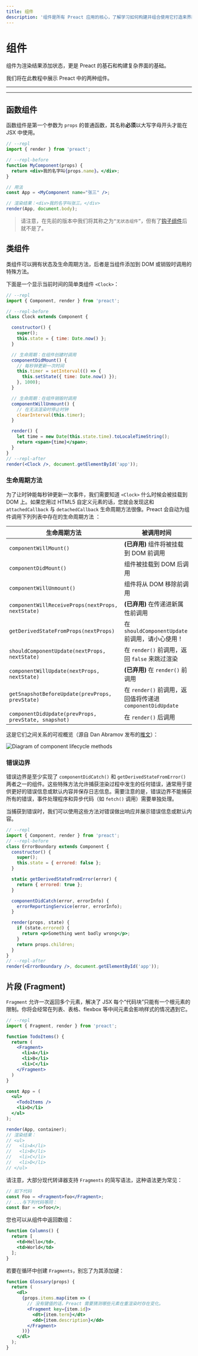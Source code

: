 ```yaml
---
title: 组件
description: '组件是所有 Preact 应用的核心，了解学习如何构建并组合使用它打造来界面。'
---
```


# 组件

组件为渲染结果添加状态，更是 Preact 的基石和构建复杂界面的基础。

我们将在此教程中展示 Preact 中的两种组件。

---

<toc></toc>

---

## 函数组件

函数组件是第一个参数为 `props` 的普通函数，其名称**必须**以大写字母开头才能在 JSX 中使用。

```jsx
// --repl
import { render } from 'preact';

// --repl-before
function MyComponent(props) {
  return <div>我的名字叫{props.name}。</div>;
}

// 用法
const App = <MyComponent name="张三" />;

// 渲染结果：<div>我的名字叫张三。</div>
render(App, document.body);
```

> 请注意，在先前的版本中我们将其称之为`“无状态组件”`，但有了[钩子组件](/guide/v10/hooks)后就不是了。

## 类组件

类组件可以拥有状态及生命周期方法，后者是当组件添加到 DOM 或销毁时调用的特殊方法。

下面是一个显示当前时间的简单类组件 `<Clock>`：

```jsx
// --repl
import { Component, render } from 'preact';

// --repl-before
class Clock extends Component {

  constructor() {
    super();
    this.state = { time: Date.now() };
  }

  // 生命周期：在组件创建时调用
  componentDidMount() {
    // 每秒钟更新一次时间
    this.timer = setInterval(() => {
      this.setState({ time: Date.now() });
    }, 1000);
  }

  // 生命周期：在组件销毁时调用
  componentWillUnmount() {
    // 在无法渲染时停止时钟
    clearInterval(this.timer);
  }

  render() {
    let time = new Date(this.state.time).toLocaleTimeString();
    return <span>{time}</span>;
  }
}
// --repl-after
render(<Clock />, document.getElementById('app'));
```

### 生命周期方法

为了让时钟能每秒钟更新一次事件，我们需要知道 `<Clock>` 什么时候会被挂载到 DOM 上。如果您用过 HTML5 自定义元素的话，您就会发现这和 `attachedCallback` 与 `detachedCallback` 生命周期方法很像。Preact 会自动为组件调用下列列表中存在的生命周期方法 ：

| 生命周期方法            | 被调用时间                              |
|-----------------------------|--------------------------------------------------|
| `componentWillMount()`        | **(已弃用)** 组件将被挂载到 DOM 前调用
| `componentDidMount()`         | 组件被挂载到 DOM 后调用
| `componentWillUnmount()`      | 组件将从 DOM 移除前调用
| `componentWillReceiveProps(nextProps, nextState)` | **(已弃用)** 在传递进新属性前调用
| `getDerivedStateFromProps(nextProps)` | 在 `shouldComponentUpdate` 前调用，请小心使用！
| `shouldComponentUpdate(nextProps, nextState)` | 在 `render()` 前调用，返回 `false` 来跳过渲染
| `componentWillUpdate(nextProps, nextState)` | **(已弃用)** 在 `render()` 前调用
| `getSnapshotBeforeUpdate(prevProps, prevState)` | 在 `render()` 前调用，返回值将传递进 `componentDidUpdate`
| `componentDidUpdate(prevProps, prevState, snapshot)` | 在 `render()` 后调用

这是它们之间关系的可视概览（源自 Dan Abramov 发布的[推文](https://web.archive.org/web/20191118010106/https://twitter.com/dan_abramov/status/981712092611989509)）：

![Diagram of component lifecycle methods](/guide/components-lifecycle-diagram.png)

### 错误边界

错误边界是至少实现了 `componentDidCatch()` 和 `getDerivedStateFromError()` 两者之一的组件。这些特殊方法允许捕获渲染过程中发生的任何错误，通常用于提供更好的错误信息或默认内容并保存日志信息。需要注意的是，错误边界不能捕获所有的错误，事件处理程序和异步代码（如 `fetch()` 调用）需要单独处理。

当捕获到错误时，我们可以使用这些方法对错误做出响应并展示错误信息或默认内容。

```jsx
// --repl
import { Component, render } from 'preact';
// --repl-before
class ErrorBoundary extends Component {
  constructor() {
    super();
    this.state = { errored: false };
  }

  static getDerivedStateFromError(error) {
    return { errored: true };
  }

  componentDidCatch(error, errorInfo) {
    errorReportingService(error, errorInfo);
  }

  render(props, state) {
    if (state.errored) {
      return <p>Something went badly wrong</p>;
    }
    return props.children;
  }
}
// --repl-after
render(<ErrorBoundary />, document.getElementById('app'));
```

## 片段 (Fragment)

`Fragment` 允许一次返回多个元素，解决了 JSX 每个“代码块”只能有一个根元素的限制。你将会经常在列表、表格、flexbox 等中间元素会影响样式的情况遇到它。

```jsx
// --repl
import { Fragment, render } from 'preact';

function TodoItems() {
  return (
    <Fragment>
      <li>A</li>
      <li>B</li>
      <li>C</li>
    </Fragment>
  )
}

const App = (
  <ul>
    <TodoItems />
    <li>D</li>
  </ul>
);

render(App, container);
// 渲染结果：
// <ul>
//   <li>A</li>
//   <li>B</li>
//   <li>C</li>
//   <li>D</li>
// </ul>
```

请注意，大部分现代转译器支持 `Fragments` 的简写语法，这种语法更为常见：

```jsx
// 如下代码
const Foo = <Fragment>foo</Fragment>;
// ...与下列代码等同：
const Bar = <>foo</>;
```

您也可以从组件中返回数组：

```jsx
function Columns() {
  return [
    <td>Hello</td>,
    <td>World</td>
  ];
}
```

若要在循环中创建 `Fragments`，别忘了为其添加键：

```jsx
function Glossary(props) {
  return (
    <dl>
      {props.items.map(item => (
        // 没有键值的话，Preact 需要猜测哪些元素在重渲染时存在变化。
        <Fragment key={item.id}>
          <dt>{item.term}</dt>
          <dd>{item.description}</dd>
        </Fragment>
      ))}
    </dl>
  );
}
```
